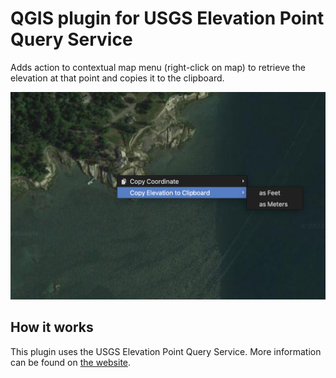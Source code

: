 # QGIS plugin for USGS Elevation Point Query Service

Adds action to contextual map menu (right-click on map) to retrieve the elevation at that point and copies it to the clipboard.

![alt text](https://github.com/ebradbury/qgis-epqs-plugin/blob/master/image.png?raw=true)

## How it works
This plugin uses the USGS Elevation Point Query Service. More information can be found on [the website](https://nationalmap.gov/epqs/). 
